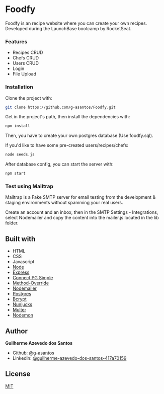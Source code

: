 # Foodfy

Foodfy is an recipe website where you can create your own recipes. 
Developed during the LaunchBase bootcamp by RocketSeat.



### Features

* Recipes CRUD
* Chefs CRUD
* Users CRUD
* Login
* File Upload



### Installation


Clone the project with:

```sh
git clone https://github.com/g-asantos/Foodfy.git
```

Get in the project's path, then install the dependencies with:

```sh
npm install
```

Then, you have to create your own postgres database (Use foodfy.sql).


If you'd like to have some pre-created users/recipes/chefs:

```sh
node seeds.js
```

After database config, you can start the server with:

```sh
npm start
```


### Test using Mailtrap

Mailtrap is a Fake SMTP server for email testing from the development & staging environments without spamming your real users.

Create an account and an inbox, then in the SMTP Settings - Integrations, select Nodemailer and copy the content into the mailer.js located in the lib folder.



## Built with

- HTML
- CSS
- Javascript
- [Node](https://nodejs.org/en/)
- [Express](https://expressjs.com/pt-br/)
- [Connect PG Simple](https://www.npmjs.com/package/connect-pg-simple)
- [Method-Override](https://www.npmjs.com/package/method-override)
- [Nodemailer](https://nodemailer.com/)
- [Postgres](https://www.postgresql.org/)
- [Bcrypt](https://www.npmjs.com/package/bcryptjs/)
- [Nunjucks](https://mozilla.github.io/nunjucks/)
- [Multer](https://github.com/expressjs/multer/)
- [Nodemon](https://nodemon.io/)



## Author

  **Guilherme Azevedo dos Santos**

* Github: [@g-asantos](https://github.com/g-asantos)
* Linkedin: [@guilherme-azevedo-dos-santos-417a70159](https://www.linkedin.com/in/guilherme-azevedo-dos-santos-417a70159/)

## License

[MIT](https://choosealicense.com/licenses/mit/)